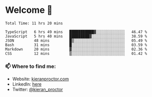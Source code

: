 # Welcome 🦘

<!--START_SECTION:waka-->

```text
Total Time: 11 hrs 20 mins

TypeScript   6 hrs 49 mins   ███████████▓░░░░░░░░░░░░░   46.47 %
JavaScript   5 hrs 40 mins   █████████▓░░░░░░░░░░░░░░░   38.59 %
JSON         48 mins         █▒░░░░░░░░░░░░░░░░░░░░░░░   05.49 %
Bash         31 mins         █░░░░░░░░░░░░░░░░░░░░░░░░   03.59 %
Markdown     20 mins         ▓░░░░░░░░░░░░░░░░░░░░░░░░   02.36 %
CSS          12 mins         ▒░░░░░░░░░░░░░░░░░░░░░░░░   01.42 %
```

<!--END_SECTION:waka-->

### 📫 Where to find me:

-   Website: [kieranproctor.com](https://kieranproctor.com/)
-   LinkedIn: [here](https://www.linkedin.com/in/kieran-proctor-086b5a159/)
-   Twitter: [@kieran_proctor](https://twitter.com/kieran_proctor)
